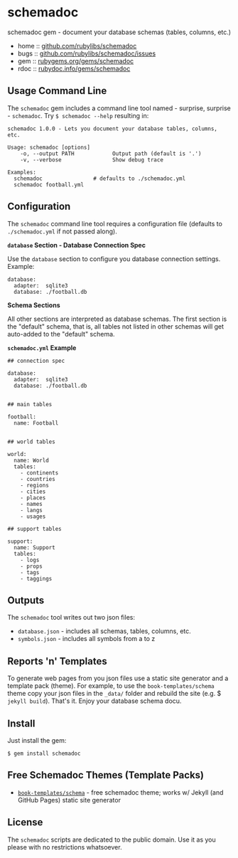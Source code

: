 # schemadoc

schemadoc gem - document your database schemas (tables, columns, etc.)

* home  :: [github.com/rubylibs/schemadoc](https://github.com/rubylibs/schemadoc)
* bugs  :: [github.com/rubylibs/schemadoc/issues](https://github.com/rubylibs/schemadoc/issues)
* gem   :: [rubygems.org/gems/schemadoc](https://rubygems.org/gems/schemadoc)
* rdoc  :: [rubydoc.info/gems/schemadoc](http://rubydoc.info/gems/schemadoc)


## Usage Command Line

The `schemadoc` gem includes a command line tool
named - surprise, surprise - `schemadoc`. Try `$ schemadoc --help` resulting in:

~~~
schemadoc 1.0.0 - Lets you document your database tables, columns, etc.

Usage: schemadoc [options]
    -o, --output PATH            Output path (default is '.')
    -v, --verbose                Show debug trace

Examples:
  schemadoc                # defaults to ./schemadoc.yml
  schemadoc football.yml
~~~


## Configuration

The `schemadoc` command line tool
requires a configuration file (defaults to `./schemadoc.yml` if not
passed along).

**`database` Section - Database Connection Spec**

Use the `database` section to configure you database connection settings.
Example:

~~~
database:
  adapter:  sqlite3
  database: ./football.db
~~~

**Schema Sections**

All other sections are interpreted as database schemas.
The first section is the "default" schema,
that is, all tables not listed in other schemas will get auto-added
to the "default" schema.


**`schemadoc.yml` Example**

~~~
## connection spec

database:
  adapter:  sqlite3
  database: ./football.db


## main tables

football:
  name: Football


## world tables

world:
  name: World
  tables:
    - continents
    - countries
    - regions
    - cities
    - places
    - names
    - langs
    - usages

## support tables

support:
  name: Support
  tables:
    - logs
    - props
    - tags
    - taggings
~~~



## Outputs

The `schemadoc` tool writes out two json files:

- `database.json`  - includes all schemas, tables, columns, etc.
- `symbols.json`   - includes all symbols from a to z


## Reports 'n' Templates

To generate web pages from you json files use a static site generator and
a template pack (theme). For example, to use the `book-templates/schema` theme
copy your json files in the `_data/` folder and rebuild the site (e.g. $ `jekyll build`).
That's it. Enjoy your database schema docu. 



## Install

Just install the gem:

    $ gem install schemadoc



## Free Schemadoc Themes (Template Packs)

- [`book-templates/schema`](https://github.com/book-templates/schema) - free schemadoc theme; works w/ Jekyll (and GitHub Pages) static site generator


## License

The `schemadoc` scripts are dedicated to the public domain.
Use it as you please with no restrictions whatsoever.

